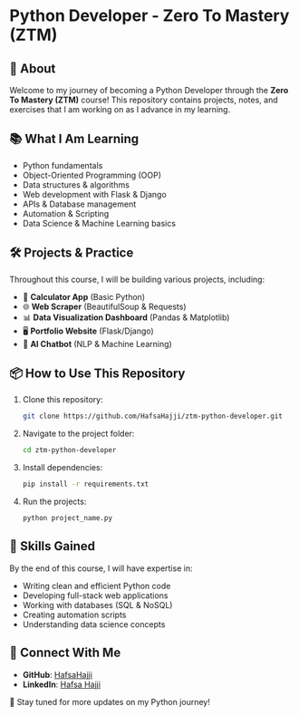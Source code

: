 # Python Developer - Zero To Mastery (ZTM)

## 🚀 About
Welcome to my journey of becoming a Python Developer through the **Zero To Mastery (ZTM)** course! This repository contains projects, notes, and exercises that I am working on as I advance in my learning.

## 📚 What I Am Learning
- Python fundamentals
- Object-Oriented Programming (OOP)
- Data structures & algorithms
- Web development with Flask & Django
- APIs & Database management
- Automation & Scripting
- Data Science & Machine Learning basics

## 🛠 Projects & Practice
Throughout this course, I will be building various projects, including:
- 🔢 **Calculator App** (Basic Python)
- 🌐 **Web Scraper** (BeautifulSoup & Requests)
- 📊 **Data Visualization Dashboard** (Pandas & Matplotlib)
- 🖥 **Portfolio Website** (Flask/Django)
- 🤖 **AI Chatbot** (NLP & Machine Learning)

## 📦 How to Use This Repository
1. Clone this repository:
   ```sh
   git clone https://github.com/HafsaHajji/ztm-python-developer.git
   ```
2. Navigate to the project folder:
   ```sh
   cd ztm-python-developer
   ```
3. Install dependencies:
   ```sh
   pip install -r requirements.txt
   ```
4. Run the projects:
   ```sh
   python project_name.py
   ```

## 🎯 Skills Gained
By the end of this course, I will have expertise in:
- Writing clean and efficient Python code
- Developing full-stack web applications
- Working with databases (SQL & NoSQL)
- Creating automation scripts
- Understanding data science concepts

## 📢 Connect With Me
- **GitHub**: [HafsaHajji](https://github.com/HafsaHajji)
- **LinkedIn**: [Hafsa Hajji](https://www.linkedin.com/in/hafsa-hajji-769a122ab/)

📌 Stay tuned for more updates on my Python journey!
